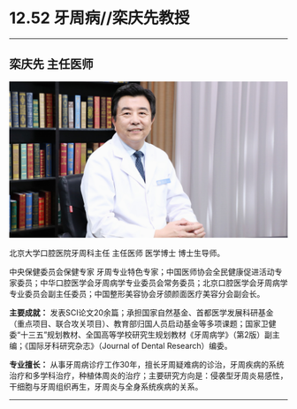 # 12.52 牙周病//栾庆先教授

---

## 栾庆先 主任医师

![1683768440941](image/c12_052/1683768440941.png)

北京大学口腔医院牙周科主任 主任医师 医学博士 博士生导师。

中央保健委员会保健专家 牙周专业特色专家；中国医师协会全民健康促进活动专家委员；中华口腔医学会牙周病学专业委员会常务委员；北京口腔医学会牙周病学专业委员会副主任委员；中国整形美容协会牙颌颜面医疗美容分会副会长。


**主要成就：** 发表SCI论文20余篇；承担国家自然基金、首都医学发展科研基金（重点项目、联合攻关项目）、教育部归国人员启动基金等多项课题；国家卫健委“十三五”规划教材、全国高等学校研究生规划教材《牙周病学》（第2版）副主编；《国际牙科研究杂志》（Journal of Dental Research）编委。


**专业擅长：** 从事牙周病诊疗工作30年，擅长牙周疑难病的诊治，牙周疾病的系统治疗和多学科治疗，种植体周炎的治疗；主要研究方向是：侵袭型牙周炎易感性，干细胞与牙周组织再生，牙周炎与全身系统疾病的关系。

---

